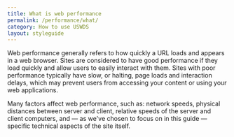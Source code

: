 ```yaml
---
title: What is web performance
permalink: /performance/what/
category: How to use USWDS
layout: styleguide
---
```


Web performance generally refers to how quickly a URL loads and appears in a web browser. Sites are considered to have good performance if they load quickly and allow users to easily interact with them. Sites with poor performance typically have slow, or halting, page loads and interaction delays, which may prevent users from accessing your content or using your web applications.

Many factors affect web performance, such as: network speeds, physical distances between server and client, relative speeds of the server and client computers, and — as we've chosen to focus on in this guide — specific technical aspects of the site itself.
